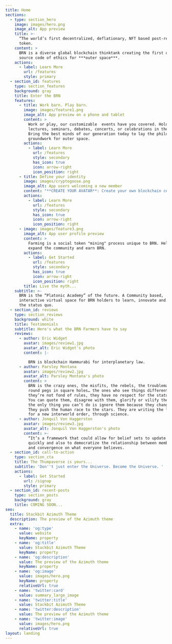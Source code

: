 ```yaml
---
title: Home
sections:
  - type: section_hero
    image: images/hero.png
    image_alt: App preview
    title: >-
      “The world’s first decentralized, deflationary, NFT based post-religion
      token.
    content: >
      BRN is a diverse global blockchain thinktank creating the first open
      source code of ethics for ***outer space***.
    actions:
      - label: Learn More
        url: /features
        style: primary
  - section_id: features
    type: section_features
    background: gray
    title: Enter the BRN
    features:
      - title: Work barn. Play barn.
        image: images/feature1.png
        image_alt: App preview on a phone and tablet
        content: >
          Work or play, our customizable  events have you covered. Hold
          lectures, seminars, debates, concerts, or celebrations in the BRN.
          Bring the best minds of our generation today to lay the philosophical
          groundwork for outer space.
        actions:
          - label: Learn More
            url: /features
            style: secondary
            has_icon: true
            icon: arrow-right
            icon_position: right
      - title: Define your identity
        image: images/cryptogoose.png
        image_alt: App users welcoming a new member
        content: "**CREATE YOUR AVATAR**: Create your own blockchain certified NFT barn avatar. Our avatars are designed to evaporate the inherent prejudices tethered to the human form.\_\n"
        actions:
          - label: Learn More
            url: /features
            style: secondary
            has_icon: true
            icon: arrow-right
            icon_position: right
      - image: images/feature3.png
        image_alt: App user profile preview
        content: >
          Farming is a social token "mining" process unique to BRN. Help to
          expand the community and earn BRN.
        actions:
          - label: Get Started
            url: /features
            style: secondary
            has_icon: true
            icon: arrow-right
            icon_position: right
        title: Live the myth...
    subtitle: >-
      BRN is the “Platonic Academy” of the future. A Community based,
      interactive virtual space for BRN holders to learn, innovate and challenge
      the status quo.  
  - section_id: reviews
    type: section_reviews
    background: white
    title: Testimonials
    subtitle: Here's what the BRN Farmers have to say
    reviews:
      - author: Eric Widget
        avatar: images/review1.jpg
        avatar_alt: Eric Widget's photo
        content: |-

          BRN is blockchain Hammurabi for interplanetary law.
      - author: Parsley Montana
        avatar: images/review2.jpg
        avatar_alt: Parsley Montana's photo
        content: >
          BRN is the crazy ones, the misfits, the rebels, the troublemakers, the
          round pegs in square holes… the ones who see things differently--
          they’re not fond of rules, they have no respect for the status quo.
          You can quote them, disagree with them, glorify or vilify them. But
          the only thing you can’t do is ignore them because they change things…
          They push the human race to the stars. They are writing the foundation
          for a new interworld order, through science. 
      - author: Jonquil Von Haggerston
        avatar: images/review3.jpg
        avatar_alt: Jonquil Von Haggerston's photo
        content: >-
          “It’s a framework that could allow for belief sets to update much more
          quickly and also to democratize the relationship between membership
          and convergence on what everyone believes.
  - section_id: call-to-action
    type: section_cta
    title: The Thumpaverse is yours...
    subtitle: 'Don''t just enter the Universe. Become the Universe. '
    actions:
      - label: Get Started
        url: /signup
        style: primary
  - section_id: recent-posts
    type: section_posts
    background: gray
    title: COMING SOON...
seo:
  title: Stackbit Azimuth Theme
  description: The preview of the Azimuth theme
  extra:
    - name: 'og:type'
      value: website
      keyName: property
    - name: 'og:title'
      value: Stackbit Azimuth Theme
      keyName: property
    - name: 'og:description'
      value: The preview of the Azimuth theme
      keyName: property
    - name: 'og:image'
      value: images/hero.png
      keyName: property
      relativeUrl: true
    - name: 'twitter:card'
      value: summary_large_image
    - name: 'twitter:title'
      value: Stackbit Azimuth Theme
    - name: 'twitter:description'
      value: The preview of the Azimuth theme
    - name: 'twitter:image'
      value: images/hero.png
      relativeUrl: true
layout: landing
---
```

